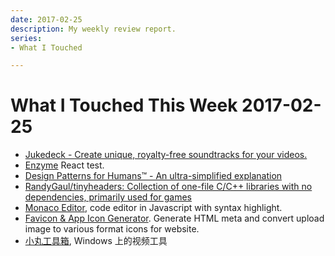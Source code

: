```yaml
---
date: 2017-02-25
description: My weekly review report.
series:
- What I Touched

---
```


# What I Touched This Week 2017-02-25


- [Jukedeck - Create unique, royalty-free soundtracks for your videos.][1]
- [Enzyme][2] React test.
- [Design Patterns for Humans™ - An ultra-simplified explanation][3]
- [RandyGaul/tinyheaders: Collection of one-file C/C++ libraries with no dependencies, primarily used for games][4]
- [Monaco Editor][5], code editor in Javascript with syntax highlight.
- [Favicon & App Icon Generator][6]. Generate HTML meta and convert upload image to various format icons for website.
- [小丸工具箱][7], Windows 上的视频工具

[1]:	https://www.jukedeck.com/?no-redirect=true
[2]:	http://airbnb.io/enzyme/?ref=stackshare
[3]:	https://github.com/kamranahmedse/design-patterns-for-humans
[4]:	https://github.com/RandyGaul/tinyheaders
[5]:	https://microsoft.github.io/monaco-editor/
[6]:	http://www.favicon-generator.org/
[7]:	http://maruko.appinn.me/

